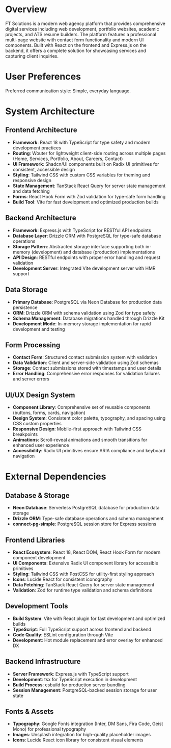 # Overview

FT Solutions is a modern web agency platform that provides comprehensive digital services including web development, portfolio websites, academic projects, and ATS resume builders. The platform features a professional multi-page website with contact form functionality and modern UI components. Built with React on the frontend and Express.js on the backend, it offers a complete solution for showcasing services and capturing client inquiries.

# User Preferences

Preferred communication style: Simple, everyday language.

# System Architecture

## Frontend Architecture
- **Framework**: React 18 with TypeScript for type safety and modern development practices
- **Routing**: Wouter for lightweight client-side routing across multiple pages (Home, Services, Portfolio, About, Careers, Contact)
- **UI Framework**: Shadcn/UI components built on Radix UI primitives for consistent, accessible design
- **Styling**: Tailwind CSS with custom CSS variables for theming and responsive design
- **State Management**: TanStack React Query for server state management and data fetching
- **Forms**: React Hook Form with Zod validation for type-safe form handling
- **Build Tool**: Vite for fast development and optimized production builds

## Backend Architecture
- **Framework**: Express.js with TypeScript for RESTful API endpoints
- **Database Layer**: Drizzle ORM with PostgreSQL for type-safe database operations
- **Storage Pattern**: Abstracted storage interface supporting both in-memory (development) and database (production) implementations
- **API Design**: RESTful endpoints with proper error handling and request validation
- **Development Server**: Integrated Vite development server with HMR support

## Data Storage
- **Primary Database**: PostgreSQL via Neon Database for production data persistence
- **ORM**: Drizzle ORM with schema validation using Zod for type safety
- **Schema Management**: Database migrations handled through Drizzle Kit
- **Development Mode**: In-memory storage implementation for rapid development and testing

## Form Processing
- **Contact Form**: Structured contact submission system with validation
- **Data Validation**: Client and server-side validation using Zod schemas
- **Storage**: Contact submissions stored with timestamps and user details
- **Error Handling**: Comprehensive error responses for validation failures and server errors

## UI/UX Design System
- **Component Library**: Comprehensive set of reusable components (buttons, forms, cards, navigation)
- **Design System**: Consistent color palette, typography, and spacing using CSS custom properties
- **Responsive Design**: Mobile-first approach with Tailwind CSS breakpoints
- **Animations**: Scroll-reveal animations and smooth transitions for enhanced user experience
- **Accessibility**: Radix UI primitives ensure ARIA compliance and keyboard navigation

# External Dependencies

## Database & Storage
- **Neon Database**: Serverless PostgreSQL database for production data storage
- **Drizzle ORM**: Type-safe database operations and schema management
- **connect-pg-simple**: PostgreSQL session store for Express sessions

## Frontend Libraries
- **React Ecosystem**: React 18, React DOM, React Hook Form for modern component development
- **UI Components**: Extensive Radix UI component library for accessible primitives
- **Styling**: Tailwind CSS with PostCSS for utility-first styling approach
- **Icons**: Lucide React for consistent iconography
- **Data Fetching**: TanStack React Query for server state management
- **Validation**: Zod for runtime type validation and schema definitions

## Development Tools
- **Build System**: Vite with React plugin for fast development and optimized builds
- **TypeScript**: Full TypeScript support across frontend and backend
- **Code Quality**: ESLint configuration through Vite
- **Development**: Hot module replacement and error overlay for enhanced DX

## Backend Infrastructure
- **Server Framework**: Express.js with TypeScript support
- **Development**: tsx for TypeScript execution in development
- **Build Process**: esbuild for production server bundling
- **Session Management**: PostgreSQL-backed session storage for user state

## Fonts & Assets
- **Typography**: Google Fonts integration (Inter, DM Sans, Fira Code, Geist Mono) for professional typography
- **Images**: Unsplash integration for high-quality placeholder images
- **Icons**: Lucide React icon library for consistent visual elements